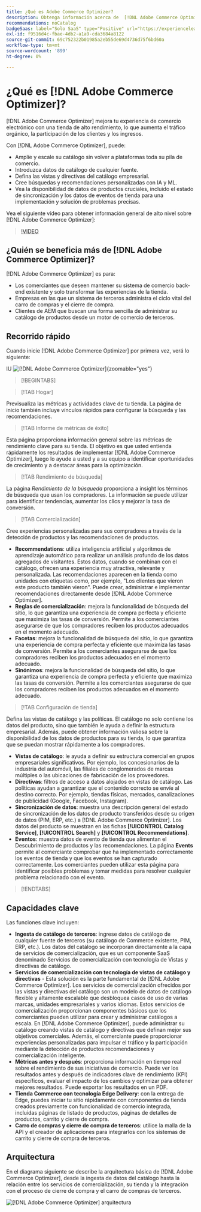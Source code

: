 ```yaml
---
title: ¿Qué es Adobe Commerce Optimizer?
description: Obtenga información acerca de  [!DNL Adobe Commerce Optimizer]  y sus características clave.
recommendations: noCatalog
badgeSaas: label="Solo SaaS" type="Positive" url="https://experienceleague.adobe.com/en/docs/commerce/user-guides/product-solutions" tooltip="Solo se aplica a los proyectos de Adobe Commerce as a Cloud Service y Adobe Commerce Optimizer (infraestructura de SaaS administrada por Adobe)."
exl-id: f9516d4c-fbae-4db2-a1a9-cda3684a8122
source-git-commit: 69c752322b01985a2eb55de69d4736d75f6bd60a
workflow-type: tm+mt
source-wordcount: '899'
ht-degree: 0%

---
```


# ¿Qué es [!DNL Adobe Commerce Optimizer]?

[!DNL Adobe Commerce Optimizer] mejora tu experiencia de comercio electrónico con una tienda de alto rendimiento, lo que aumenta el tráfico orgánico, la participación de los clientes y los ingresos.

Con [!DNL Adobe Commerce Optimizer], puede:

- Amplíe y escale su catálogo sin volver a plataformas toda su pila de comercio.
- Introduzca datos de catálogo de cualquier fuente.
- Defina las vistas y directivas del catálogo empresarial.
- Cree búsquedas y recomendaciones personalizadas con IA y ML.
- Vea la disponibilidad de datos de productos cruciales, incluido el estado de sincronización y los datos de eventos de tienda para una implementación y solución de problemas precisas.

Vea el siguiente vídeo para obtener información general de alto nivel sobre [!DNL Adobe Commerce Optimizer]:

>[!VIDEO](https://video.tv.adobe.com/v/3450226)

## ¿Quién se beneficia más de [!DNL Adobe Commerce Optimizer]?

[!DNL Adobe Commerce Optimizer] es para:

- Los comerciantes que deseen mantener su sistema de comercio back-end existente y solo transformar las experiencias de la tienda.
- Empresas en las que un sistema de terceros administra el ciclo vital del carro de compras y el cierre de compra.
- Clientes de AEM que buscan una forma sencilla de administrar su catálogo de productos desde un motor de comercio de terceros.

## Recorrido rápido

Cuando inicie [!DNL Adobe Commerce Optimizer] por primera vez, verá lo siguiente:

IU ![[!DNL Adobe Commerce Optimizer]](./assets/user-interface.png){zoomable="yes"}

>[!BEGINTABS]

>[!TAB Hogar]

Previsualiza las métricas y actividades clave de tu tienda. La página de inicio también incluye vínculos rápidos para configurar la búsqueda y las recomendaciones.

>[!TAB Informe de métricas de éxito]

Esta página proporciona información general sobre las métricas de rendimiento clave para su tienda. El objetivo es que usted entienda rápidamente los resultados de implementar [!DNL Adobe Commerce Optimizer], luego lo ayude a usted y a su equipo a identificar oportunidades de crecimiento y a destacar áreas para la optimización.

>[!TAB Rendimiento de búsqueda]

La página *Rendimiento de la búsqueda* proporciona a insight los términos de búsqueda que usan los compradores. La información se puede utilizar para identificar tendencias, aumentar los clics y mejorar la tasa de conversión.

>[!TAB Comercialización]

Cree experiencias personalizadas para sus compradores a través de la detección de productos y las recomendaciones de productos.

- **Recommendations**: utiliza inteligencia artificial y algoritmos de aprendizaje automático para realizar un análisis profundo de los datos agregados de visitantes. Estos datos, cuando se combinan con el catálogo, ofrecen una experiencia muy atractiva, relevante y personalizada. Las recomendaciones aparecen en la tienda como unidades con etiquetas como, por ejemplo, &quot;Los clientes que vieron este producto también vieron&quot;. Puede crear, administrar e implementar recomendaciones directamente desde [!DNL Adobe Commerce Optimizer].
- **Reglas de comercialización**: mejora la funcionalidad de búsqueda del sitio, lo que garantiza una experiencia de compra perfecta y eficiente que maximiza las tasas de conversión. Permite a los comerciantes asegurarse de que los compradores reciben los productos adecuados en el momento adecuado.
- **Facetas**: mejora la funcionalidad de búsqueda del sitio, lo que garantiza una experiencia de compra perfecta y eficiente que maximiza las tasas de conversión. Permite a los comerciantes asegurarse de que los compradores reciben los productos adecuados en el momento adecuado.
- **Sinónimos**: mejora la funcionalidad de búsqueda del sitio, lo que garantiza una experiencia de compra perfecta y eficiente que maximiza las tasas de conversión. Permite a los comerciantes asegurarse de que los compradores reciben los productos adecuados en el momento adecuado.

>[!TAB Configuración de tienda]

Defina las vistas de catálogo y las políticas. El catálogo no solo contiene los datos del producto, sino que también le ayuda a definir la estructura empresarial. Además, puede obtener información valiosa sobre la disponibilidad de los datos de productos para su tienda, lo que garantiza que se puedan mostrar rápidamente a los compradores.

- **Vistas de catálogo**: le ayuda a definir su estructura comercial en grupos empresariales significativos. Por ejemplo, los concesionarios de la industria del automóvil, las filiales de conglomerados de marcas múltiples o las ubicaciones de fabricación de los proveedores.
- **Directivas**: filtros de acceso a datos alojados en vistas de catálogo. Las políticas ayudan a garantizar que el contenido correcto se envíe al destino correcto. Por ejemplo, tiendas físicas, mercados, canalizaciones de publicidad (Google, Facebook, Instagram).
- **Sincronización de datos**: muestra una descripción general del estado de sincronización de los datos de producto transferidos desde su origen de datos (PIM, ERP, etc.) a [!DNL Adobe Commerce Optimizer]. Los datos del producto se muestran en las fichas **[!UICONTROL Catalog Service]**, **[!UICONTROL Search]** y **[!UICONTROL Recommendations]**.
- **Eventos**: muestra datos de evento de tienda que alimentan el Descubrimiento de productos y las recomendaciones. La página **Events** permite al comerciante comprobar que ha implementado correctamente los eventos de tienda y que los eventos se han capturado correctamente. Los comerciantes pueden utilizar esta página para identificar posibles problemas y tomar medidas para resolver cualquier problema relacionado con el evento.

>[!ENDTABS]

## Capacidades clave

Las funciones clave incluyen:

- **Ingesta de catálogo de terceros**: ingrese datos de catálogo de cualquier fuente de terceros (su catálogo de Commerce existente, PIM, ERP, etc.). Los datos del catálogo se incorporan directamente a la capa de servicios de comercialización, que es un componente SaaS denominado Servicios de comercialización con tecnología de Vistas y directivas de catálogo.
- **Servicios de comercialización con tecnología de vistas de catálogo y directivas** - Esta solución es la parte fundamental de [!DNL Adobe Commerce Optimizer]. Los servicios de comercialización ofrecidos por las vistas y directivas del catálogo son un modelo de datos de catálogo flexible y altamente escalable que desbloquea casos de uso de varias marcas, unidades empresariales y varios idiomas. Estos servicios de comercialización proporcionan componentes básicos que los comerciantes pueden utilizar para crear y administrar catálogos a escala. En [!DNL Adobe Commerce Optimizer], puede administrar su catálogo creando vistas de catálogo y directivas que definan mejor sus objetivos comerciales. Además, el comerciante puede proporcionar experiencias personalizadas para impulsar el tráfico y la participación mediante la detección de productos&#x200B; recomendaciones y comercialización inteligente.
- **Métricas antes y después**: proporciona información en tiempo real sobre el rendimiento de sus iniciativas de comercio. Puede ver los resultados antes y después de indicadores clave de rendimiento (KPI) específicos, evaluar el impacto de los cambios y optimizar para obtener mejores resultados. Puede exportar los resultados en un PDF.
- **Tienda Commerce con tecnología Edge Delivery**: con la entrega de Edge, puedes iniciar tu sitio rápidamente con componentes de tienda creados previamente con funcionalidad de comercio integrada, incluidas páginas de listado de productos, páginas de detalles de productos, carrito y cierre de compra.
- **Carro de compras y cierre de compra de terceros**: utilice la malla de la API y el creador de aplicaciones para integrarlos con los sistemas de carrito y cierre de compra de terceros.

## Arquitectura

En el diagrama siguiente se describe la arquitectura básica de [!DNL Adobe Commerce Optimizer], desde la ingesta de datos del catálogo hasta la relación entre los servicios de comercialización, su tienda y la integración con el proceso de cierre de compra y el carro de compras de terceros.

![[!DNL Adobe Commerce Optimizer] arquitectura](./assets/architecture.png)
